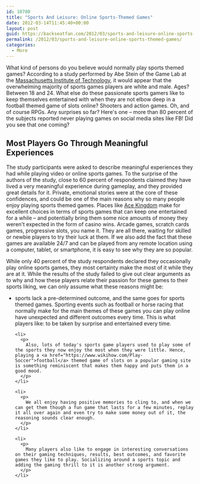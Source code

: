 ```yaml
---
id: 10780
title: "Sports And Leisure: Online Sports-Themed Games"
date: 2012-03-14T11:45:40+00:00
layout: post
guid: https://backseatfan.com/2012/03/sports-and-leisure-online-sports-themed-games/
permalink: /2012/03/sports-and-leisure-online-sports-themed-games/
categories:
  - More
---
```


<div class="entry">
  <p>
    <title>
    </title>
  </p>

  <p>
    What kind of persons do you believe would normally play sports themed games? According to a study performed by Abe Stein of the Game Lab at the <a href="http://web.mit.edu/">Massachusetts Institute of Technology</a>, it would appear that the overwhelming majority of sports games players are white and male. Ages? Between 18 and 24. What else do these passionate sports gamers like to keep themselves entertained with when they are not elbow deep in a football themed game of slots online? Shooters and action games. Oh, and of course RPGs. Any surprises so far? Here's one &ndash; more than 80 percent of the subjects reported never playing games on social media sites like FB! Did you see that one coming?
  </p>

  <h2>
    Most Players Go Through Meaningful Experiences
  </h2>

  <p>
    The study participants were asked to describe meaningful experiences they had while playing video or online sports games. To the surprise of the authors of the study, close to 60 percent of respondents claimed they have lived a very meaningful experience during gameplay, and they provided great details for it. Private, emotional stories were at the core of these confidences, and could be one of the main reasons why so many people enjoy playing sports themed games. Places like <a href="https://www.acekingdom.com/">Ace Kingdom</a> make for excellent choices in terms of sports games that can keep one entertained for a while &ndash; and potentially bring them some nice amounts of money they weren't expected in the form of casino wins. Arcade games, scratch cards games, progressive slots, you name it. They are all there, waiting for skilled or newbie players to try their luck at them. If we also add the fact that these games are available 24/7 and can be played from any remote location using a computer, tablet, or smartphone, it is easy to see why they are so popular.
  </p>

  <p>
    While only 40 percent of the study respondents declared they occasionally play online sports games, they most certainty make the most of it while they are at it. While the results of the study failed to give out clear arguments as to why and how these players relate their passion for these games to their sports liking, we can only assume what these reasons might be:
  </p>

  <ul>
    <li>
      <p>
        sports lack a pre-determined outcome, and the same goes for sports themed games. Sporting events such as football or horse racing that normally make for the main themes of these games you can play online have unexpected and different outcomes every time. This is what players like: to be taken by surprise and entertained every time.
      </p>
    </li>

    <li>
      <p>
        Also, lots of today's sports game players used to play some of the sports they now enjoy the most when they were little. Hence, playing a <a href="https://www.wikihow.com/Play-Soccer">football</a> themed game of slots on a popular gaming site is something reminiscent that makes them happy and puts them in a good mood.
      </p>
    </li>

    <li>
      <p>
        We all enjoy having positive memories to cling to, and when we can get them though a fun game that lasts for a few minutes, replay it all over again and even try to make some money out of it, the reasoning sounds clear enough.
      </p>
    </li>

    <li>
      <p>
        Many players also like to engage in interesting conversations on their gaming techniques, results, best outcomes, and favorite games they like to play. Socializing around a sports topic and adding the gaming thrill to it is another strong argument.
      </p>
    </li>
  </ul>
</div>
